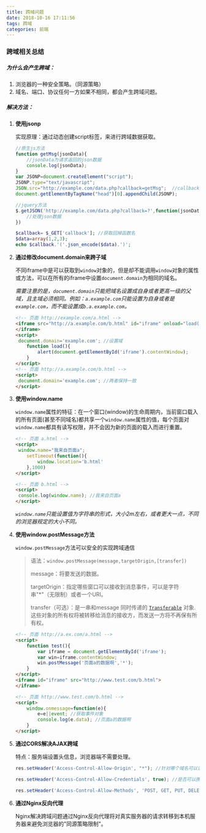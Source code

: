 ```yaml
---
title: 跨域问题
date: 2018-10-16 17:11:56
tags: 跨域
categories: 前端
---
```


### 跨域相关总结

##### 为什么会产生跨域：

1. 浏览器的一种安全策略。（同源策略）
2. 域名、端口、协议任何一方如果不相同，都会产生跨域问题。

##### 解决方法：

1. **使用jsonp**

   实现原理：通过动态创建script标签，来进行跨域数据获取。

   ```javascript
   //原生js方法
   function getMsg(jsonData){
       //jsonData为请求返回的json数据
       console.log(jsonData);
   }
   var JSONP=document.createElement("script");
   JSONP.type="text/javascript";
   JSON.src="http://example.com/data.php?callback=getMsg";  //callback回掉函数，用来让后台的数据返回到该函数中进行处理
   document.getElementByTagName("head")[0].appendChild(JSONP);
   
   //jquery方法
   $.getJSON('http://example.com/data.php?callback=?',function(jsonData){
       //处理json数据
   })
   ```

   ```php
   $callback= $_GET['callback']; //获取回掉函数名
   $data=array(1,2,3);
   echo $callback.'('.json_encode($data).')';
   ```

2. **通过修改document.domain来跨子域**

   不同iframe中是可以获取到`window`对象的，但是却不能调用`window`对象的属性或方法，可以在所有的iframe中设置`document.domain`为相同的域名。

   *需要注意的是，`document.domain`只能把域名设置成自身或者更高一级的父域，且主域必须相同。例如：`a.example.com`只能设置为自身或者是`example.com`，而不能设置成`b.a.example.com`。*

   ```html
   <!-- 页面 http://example.com/a.html -->
   <iframe src="http://a.example.com/b.html" id="iframe" onload="load()">
   </iframe>
   <script>
   	document.domain='example.com'; //设置域
       function load(){
           alert(document.getElementById('iframe').contentWindow);
       }
   </script>
   <!-- 页面 http://a.example.com/b.html -->
   <script>
   	document.domain='example.com'; //两者保持一致
   </script>
   ```

3. **使用window.name**

   `window.name`属性的特征：在一个窗口(window)的生命周期内，当前窗口载入的所有页面(甚至不同域名)都共享一个`window.name`属性的值，每个页面对`window.name`都具有读写权限，并不会因为新的页面的载入而进行重置。

   ```html
   <!-- 页面 a.html -->
   <script>
   	window.name="我来自页面a";
       setTimeout(function(){
           window.location='b.html'
       },1000)
   </script>
   
   <!-- 页面 b.html -->
   <script>
   	console.log(window.name); //我来自页面a
   </script>
   ```

   *`window.name`只能设置值为字符串的形式，大小2m左右，或者更大一点，不同的浏览器规定的大小不同。*

4. **使用window.postMessage方法**

   `window.postMessage`方法可以安全的实现跨域通信

   > 语法：`window.postMessage(message,targetOrigin,[transfer])`
   >
   > message：将要发送的数据。
   >
   > targetOrigin：指定哪些窗口可以接收到消息事件，可以是字符串"*"（无限制）或者一个URI。
   >
   > transfer（可选）：是一串和message 同时传递的 [`Transferable`](https://developer.mozilla.org/zh-CN/docs/Web/API/Transferable) 对象. 这些对象的所有权将被转移给消息的接收方，而发送一方将不再保有所有权。

   ```html
   <!-- 页面 http://a.ex.com/a.html -->
   <script>
       function test(){
           var iframe = document.getElementById('iframe');
           var win=iframe.contentWindow; 
           win.postMessage('页面a的数据啊','*');
       }
   </script>
   <iframe id="iframe" src="http://www.test.com/b.html">
   </iframe>
   
   <!-- 页面 http://www.test.com/b.html -->
   <script>
       window.onmessage=function(e){
           e=e||event; //获取事件对象
           console.log(e.data); //页面a的数据啊
       }
   </script>
   ```

5. **通过CORS解决AJAX跨域**

   特点：服务端设置头信息，浏览器端不需要处理。

   ```js
   res.setHeader('Access-Control-Allow-Origin', "*"); //针对哪个域名可以访问，*表示所有
   
   res.setHeader('Access-Control-Allow-Credentials', true); //是否可以携带cookie
   
   res.setHeader('Access-Control-Allow-Methods', 'POST, GET, PUT, DELETE, OPTIONS');
   ```

6. **通过Nginx反向代理**

   Nginx解决跨域问题通过Nginx反向代理将对真实服务器的请求转移到本机服务器来避免浏览器的"同源策略限制"。

